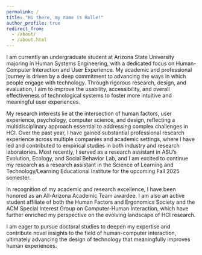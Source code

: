 ```yaml
---
permalink: /
title: "Hi there, my name is Halle!"
author_profile: true
redirect_from: 
  - /about/
  - /about.html
---
```

I am currently an undergraduate student at Arizona State University majoring in Human Systems Engineering, with a dedicated focus on Human-Computer Interaction and User Experience. My academic and professional journey is driven by a deep commitment to advancing the ways in which people engage with technology. Through rigorous research, design, and evaluation, I aim to improve the usability, accessibility, and overall effectiveness of technological systems to foster more intuitive and meaningful user experiences.

My research interests lie at the intersection of human factors, user experience, psychology, computer science, and design, reflecting a multidisciplinary approach essential to addressing complex challenges in HCI. Over the past year, I have gained substantial professional research experience across multiple companies and academic settings, where I have led and contributed to empirical studies in both industry and research laboratories. Most recently, I served as a research assistant in ASU’s Evolution, Ecology, and Social Behavior Lab, and I am excited to continue my research as a research assistant in the Science of Learning and Technology/Learning Educational Institute for the upcoming Fall 2025 semester.

In recognition of my academic and research excellence, I have been honored as an All-Arizona Academic Team awardee. I am also an active student affiliate of both the Human Factors and Ergonomics Society and the ACM Special Interest Group on Computer-Human Interaction, which have further enriched my perspective on the evolving landscape of HCI research.

I am eager to pursue doctoral studies to deepen my expertise and contribute novel insights to the field of human-computer interaction, ultimately advancing the design of technology that meaningfully improves human experiences.
